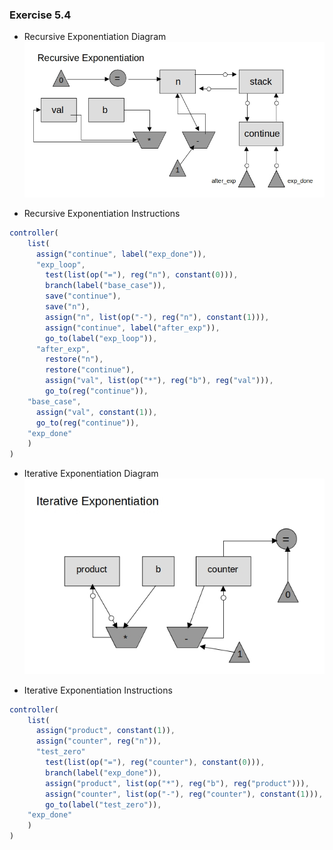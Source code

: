 ### Exercise 5.4
- Recursive Exponentiation Diagram  
![diagram](https://github.com/jonathantorres/bookshelf/blob/master/sicp-js/img/5.4_a.jpg)

- Recursive Exponentiation Instructions
```js
controller(
    list(
      assign("continue", label("exp_done")),
      "exp_loop",
        test(list(op("="), reg("n"), constant(0))),
        branch(label("base_case")),
        save("continue"),
        save("n"),
        assign("n", list(op("-"), reg("n"), constant(1))),
        assign("continue", label("after_exp")),
        go_to(label("exp_loop")),
      "after_exp",
        restore("n"),
        restore("continue"),
        assign("val", list(op("*"), reg("b"), reg("val"))),
        go_to(reg("continue")),
    "base_case",
      assign("val", constant(1)),
      go_to(reg("continue")),
    "exp_done"
    )
)
```

- Iterative Exponentiation Diagram  
![diagram](https://github.com/jonathantorres/bookshelf/blob/master/sicp-js/img/5.4_b.jpg)

- Iterative Exponentiation Instructions
```js
controller(
    list(
      assign("product", constant(1)),
      assign("counter", reg("n")),
      "test_zero"
        test(list(op("="), reg("counter"), constant(0))),
        branch(label("exp_done")),
        assign("product", list(op("*"), reg("b"), reg("product"))),
        assign("counter", list(op("-"), reg("counter"), constant(1))),
        go_to(label("test_zero")),
    "exp_done"
    )
)
```
